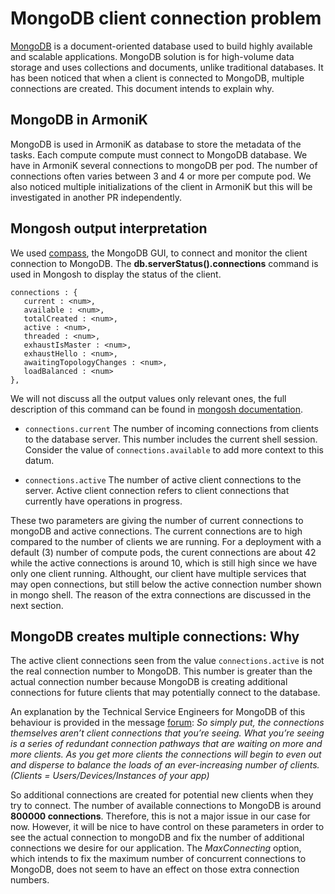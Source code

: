 # MongoDB client connection problem

[MongoDB](https://www.mongodb.com/) is a document-oriented database used to build highly available and scalable applications. MongoDB solution is for high-volume data storage and uses collections and documents, unlike traditional databases. It has been noticed that when a client is connected to MongoDB, multiple connections are created. This document intends to explain why.

## MongoDB in ArmoniK
MongoDB is used in ArmoniK as database to store the metadata of the tasks. Each compute compute must connect to MongoDB database. We have in ArmoniK several connections to mongoDB per pod. The number of connections often varies between 3 and 4 or more per compute pod.  We also noticed multiple initializations of the client in ArmoniK but this will be investigated in another PR independently. 

## Mongosh output interpretation
We used [compass](https://www.mongodb.com/products/compass), the MongoDB GUI, to connect and monitor the client connection to MongoDB. The **db.serverStatus().connections** command is used in Mongosh to display the status of the client.

```shell
connections : {
   current : <num>,
   available : <num>,
   totalCreated : <num>,
   active : <num>,
   threaded : <num>,
   exhaustIsMaster : <num>,
   exhaustHello : <num>,
   awaitingTopologyChanges : <num>,
   loadBalanced : <num>
},
```

We will not discuss all the output values only relevant ones, the full description of this command can be found in [mongosh documentation](https://www.mongodb.com/docs/manual/reference/command/serverStatus/#connections).
- `connections.current`
The number of incoming connections from clients to the database server. This number includes the current shell session. Consider the value of `connections.available` to add more context to this datum.

- `connections.active`
The number of active client connections to the server. Active client connection refers to client connections that currently have operations in progress.

These two parameters are giving the number of current connections to mongoDB and active connections. The current connections are to high compared to the number of clients we are running. For a deployment with a default (3) number of compute pods, the curent connections are about 42 while the active connections is around 10, which is still high since we have only one client running. Althought, our client have multiple services that may open connections, but still below the active connection number shown in mongo shell. The reason of the extra connections are discussed in the next section.

## MongoDB creates multiple connections: Why
The active client connections seen from the value `connections.active` is not the real connection number to MongoDB. This number is greater than the actual connection number because MongoDB is creating additional connections for future clients that may potentially connect to the database. 

An explanation by the Technical Service Engineers for MongoDB of this behaviour is provided in the message [forum](https://www.mongodb.com/community/forums/t/high-number-of-connections-and-opcounters-without-anyone-using-the-cluster/13190/8):
*So simply put, the connections themselves aren’t client connections that you’re seeing. What you’re seeing is a series of redundant connection pathways that are waiting on more and more clients. As you get more clients the connections will begin to even out and disperse to balance the loads of an ever-increasing number of clients. (Clients = Users/Devices/Instances of your app)*

So additional connections are created for potential new clients when they try to connect. The number of available connections to MongoDB is around **800000 connections**. Therefore, this is not a major issue in our case for now. However, it will be nice to have control on these parameters in order to see the actual connection to mongoDB and fix the number of additional connections we desire for our application. The *MaxConnecting* option, which intends to fix the maximum number of concurrent connections to MongoDB, does not seem to have an effect on those extra connection numbers.

